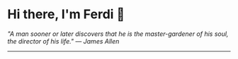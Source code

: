 <h1>Hi there, I'm Ferdi 👋</h1>

<p><em>
  "A man sooner or later discovers that he is the master-gardener of his soul, the director of his life." — James Allen
</em></p>

---

